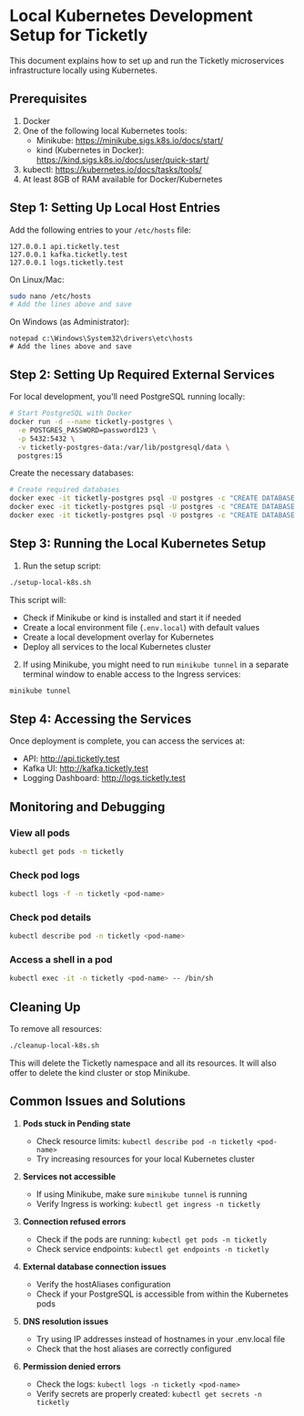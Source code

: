 # Local Kubernetes Development Setup for Ticketly

This document explains how to set up and run the Ticketly microservices infrastructure locally using Kubernetes.

## Prerequisites

1. Docker
2. One of the following local Kubernetes tools:
   - Minikube: https://minikube.sigs.k8s.io/docs/start/
   - kind (Kubernetes in Docker): https://kind.sigs.k8s.io/docs/user/quick-start/
3. kubectl: https://kubernetes.io/docs/tasks/tools/
4. At least 8GB of RAM available for Docker/Kubernetes

## Step 1: Setting Up Local Host Entries

Add the following entries to your `/etc/hosts` file:

```
127.0.0.1 api.ticketly.test
127.0.0.1 kafka.ticketly.test
127.0.0.1 logs.ticketly.test
```

On Linux/Mac:
```bash
sudo nano /etc/hosts
# Add the lines above and save
```

On Windows (as Administrator):
```
notepad c:\Windows\System32\drivers\etc\hosts
# Add the lines above and save
```

## Step 2: Setting Up Required External Services

For local development, you'll need PostgreSQL running locally:

```bash
# Start PostgreSQL with Docker
docker run -d --name ticketly-postgres \
  -e POSTGRES_PASSWORD=password123 \
  -p 5432:5432 \
  -v ticketly-postgres-data:/var/lib/postgresql/data \
  postgres:15
```

Create the necessary databases:
```bash
# Create required databases
docker exec -it ticketly-postgres psql -U postgres -c "CREATE DATABASE event_service;"
docker exec -it ticketly-postgres psql -U postgres -c "CREATE DATABASE scheduler_service;"
docker exec -it ticketly-postgres psql -U postgres -c "CREATE DATABASE order_service;"
```

## Step 3: Running the Local Kubernetes Setup

1. Run the setup script:

```bash
./setup-local-k8s.sh
```

This script will:
- Check if Minikube or kind is installed and start it if needed
- Create a local environment file (`.env.local`) with default values
- Create a local development overlay for Kubernetes
- Deploy all services to the local Kubernetes cluster

2. If using Minikube, you might need to run `minikube tunnel` in a separate terminal window to enable access to the Ingress services:

```bash
minikube tunnel
```

## Step 4: Accessing the Services

Once deployment is complete, you can access the services at:

- API: http://api.ticketly.test
- Kafka UI: http://kafka.ticketly.test
- Logging Dashboard: http://logs.ticketly.test

## Monitoring and Debugging

### View all pods
```bash
kubectl get pods -n ticketly
```

### Check pod logs
```bash
kubectl logs -f -n ticketly <pod-name>
```

### Check pod details
```bash
kubectl describe pod -n ticketly <pod-name>
```

### Access a shell in a pod
```bash
kubectl exec -it -n ticketly <pod-name> -- /bin/sh
```

## Cleaning Up

To remove all resources:

```bash
./cleanup-local-k8s.sh
```

This will delete the Ticketly namespace and all its resources. It will also offer to delete the kind cluster or stop Minikube.

## Common Issues and Solutions

1. **Pods stuck in Pending state**
   - Check resource limits: `kubectl describe pod -n ticketly <pod-name>`
   - Try increasing resources for your local Kubernetes cluster

2. **Services not accessible**
   - If using Minikube, make sure `minikube tunnel` is running
   - Verify Ingress is working: `kubectl get ingress -n ticketly`

3. **Connection refused errors**
   - Check if the pods are running: `kubectl get pods -n ticketly`
   - Check service endpoints: `kubectl get endpoints -n ticketly`

4. **External database connection issues**
   - Verify the hostAliases configuration
   - Check if your PostgreSQL is accessible from within the Kubernetes pods

5. **DNS resolution issues**
   - Try using IP addresses instead of hostnames in your .env.local file
   - Check that the host aliases are correctly configured

6. **Permission denied errors**
   - Check the logs: `kubectl logs -n ticketly <pod-name>`
   - Verify secrets are properly created: `kubectl get secrets -n ticketly`